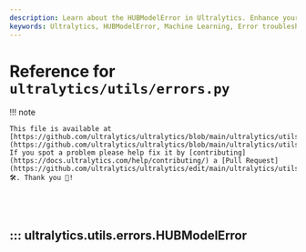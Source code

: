 ```yaml
---
description: Learn about the HUBModelError in Ultralytics. Enhance your understanding, troubleshoot errors and optimize your machine learning projects.
keywords: Ultralytics, HUBModelError, Machine Learning, Error troubleshooting, Ultralytics documentation
---
```


# Reference for `ultralytics/utils/errors.py`

!!! note

    This file is available at [https://github.com/ultralytics/ultralytics/blob/main/ultralytics/utils/errors.py](https://github.com/ultralytics/ultralytics/blob/main/ultralytics/utils/errors.py). If you spot a problem please help fix it by [contributing](https://docs.ultralytics.com/help/contributing/) a [Pull Request](https://github.com/ultralytics/ultralytics/edit/main/ultralytics/utils/errors.py) 🛠️. Thank you 🙏!

<br><br>

## ::: ultralytics.utils.errors.HUBModelError

<br><br>
